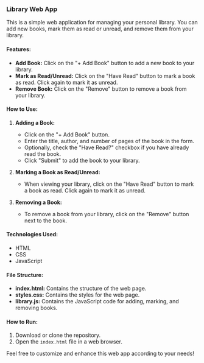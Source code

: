 ### Library Web App

This is a simple web application for managing your personal library. You can add new books, mark them as read or unread, and remove them from your library.

#### Features:
- **Add Book:** Click on the "+ Add Book" button to add a new book to your library.
- **Mark as Read/Unread:** Click on the "Have Read" button to mark a book as read. Click again to mark it as unread.
- **Remove Book:** Click on the "Remove" button to remove a book from your library.

#### How to Use:
1. **Adding a Book:**
   - Click on the "+ Add Book" button.
   - Enter the title, author, and number of pages of the book in the form.
   - Optionally, check the "Have Read?" checkbox if you have already read the book.
   - Click "Submit" to add the book to your library.

2. **Marking a Book as Read/Unread:**
   - When viewing your library, click on the "Have Read" button to mark a book as read. Click again to mark it as unread.

3. **Removing a Book:**
   - To remove a book from your library, click on the "Remove" button next to the book.

#### Technologies Used:
- HTML
- CSS
- JavaScript

#### File Structure:
- **index.html:** Contains the structure of the web page.
- **styles.css:** Contains the styles for the web page.
- **library.js:** Contains the JavaScript code for adding, marking, and removing books.

#### How to Run:
1. Download or clone the repository.
2. Open the `index.html` file in a web browser.

Feel free to customize and enhance this web app according to your needs!
